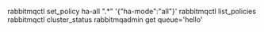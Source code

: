 rabbitmqctl set_policy ha-all ".*" '{"ha-mode":"all"}'
rabbitmqctl list_policies
rabbitmqctl cluster_status
rabbitmqadmin get queue='hello'

